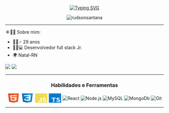<div align="center"> 

[![Typing SVG](https://readme-typing-svg.herokuapp.com?font=Fira+Code&pause=1000&color=123352&background=FFFFFF00&multiline=true&width=435&height=60&lines=Oi%2C+meu+nome+%C3%A9+Rudson+Santana;Boas+vindas+ao+meu+Github)](https://git.io/typing-svg)

</div>

<div align="center"> 
<!-- <img src="https://github-readme-stats.vercel.app/api/top-langs?username=rudsonsantana&show_icons=true&locale=pt-br&layout=compact&theme=tokyonight" alt="rudsonsantana" width="400"/> -->
<img src="https://github-readme-stats.vercel.app/api?username=rudsonsantana&show_icons=true&locale=pt-br&theme=tokyonight" alt="rudsonsantana" width="400"/>
</div>

---

☀🌵🌊 Sobre mim:

- 🙎🏽♂️ 29 anos
- 👨🏽💻 Desenvolvedor full stack Jr.
- 🌍 Natal-RN

<a href="https://www.linkedin.com/in/rudson-santana/"><img src="https://img.shields.io/badge/-LinkedIn-%230077B5?style=for-the-badge&logo=linkedin&logoColor=white" target="_blank"></a>    <a href = "mailto:rudsonsanttana@gmail.com"><img src="https://img.shields.io/badge/-Gmail-%23333?style=for-the-badge&logo=gmail&logoColor=white" target="_blank"></a>

----

<h3 align="center"><b>Habilidades e Ferramentas</b></h3>


<div style="display: inline_block" align="center">

<img align="center"  alt="HTML" height="30" width="40" src="https://raw.githubusercontent.com/devicons/devicon/master/icons/html5/html5-original.svg">
<img align="center"  alt="CSS" height="30" width="40" src="https://raw.githubusercontent.com/devicons/devicon/master/icons/css3/css3-original.svg">  
<img align="center"  alt="JavaScript" height="30" width="40" src="https://raw.githubusercontent.com/devicons/devicon/master/icons/javascript/javascript-plain.svg">
<img align="center"  alt="TypeScript" height="30" width="40" src="https://raw.githubusercontent.com/devicons/devicon/1119b9f84c0290e0f0b38982099a2bd027a48bf1/icons/typescript/typescript-original.svg">
<img align="center" alt="React" height="35" width="45" src="https://cdn.jsdelivr.net/gh/devicons/devicon/icons/react/react-original.svg" />
<img align="center" alt="Node.js" height="35" width="45" src="https://cdn.jsdelivr.net/gh/devicons/devicon/icons/nodejs/nodejs-original.svg"/>
<img align="center" alt="MySQL" height="30" width="40" src="https://cdn.jsdelivr.net/gh/devicons/devicon/icons/mysql/mysql-original.svg"/>
<img align="center" alt="MongoDb" height="35" width="45" src="https://cdn.jsdelivr.net/gh/devicons/devicon/icons/mongodb/mongodb-original.svg"/>
<img align="center" alt="Git" height="30" width="40" src="https://cdn.jsdelivr.net/gh/devicons/devicon/icons/git/git-original.svg"/>

</div>

---

<!-- ![Snake animation](https://github.com/RudsonSantana/RudsonSantana/blob/output/github-contribution-grid-snake.svg) -->

